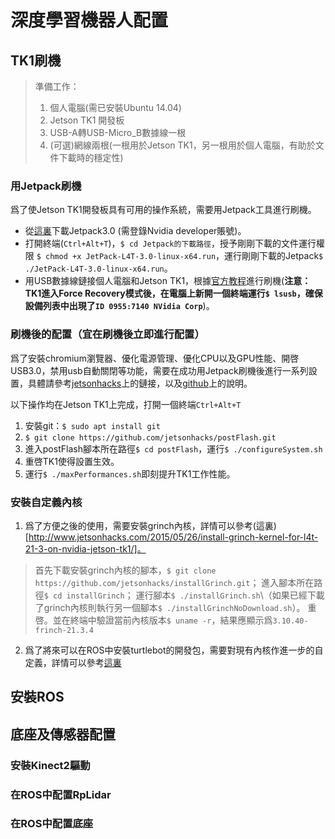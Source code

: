 # 深度學習機器人配置

## TK1刷機
> 準備工作： 
> 1. 個人電腦\(需已安裝Ubuntu 14.04\)
> 2. Jetson TK1 開發板
> 3. USB-A轉USB-Micro_B數據線一根
> 4. \(可選)網線兩根\(一根用於Jetson TK1，另一根用於個人電腦，有助於文件下載時的穩定性)

### 用Jetpack刷機
爲了使Jetson TK1開發板具有可用的操作系統，需要用Jetpack工具進行刷機。
- 從[這裏](https://developer.nvidia.com/embedded/downloads?#?tx=$product,jetson_tk1)下載Jetpack3.0 \(需登錄Nvidia developer賬號\)。
- 打開終端\(`Ctrl+Alt+T`)，`$ cd Jetpack的下載路徑`，授予剛剛下載的文件運行權限 `$ chmod +x JetPack-L4T-3.0-linux-x64.run`，運行剛剛下載的Jetpack`$ ./JetPack-L4T-3.0-linux-x64.run`。
- 用USB數據線鏈接個人電腦和Jetson TK1，根據[官方教程](http://docs.nvidia.com/jetpack-l4t/index.html#developertools/mobile/jetpack/l4t/3.0/jetpack_l4t_install.htm)進行刷機\(**注意：TK1進入Force Recovery模式後，在電腦上新開一個終端運行`$ lsusb`，確保設備列表中出現了`ID 0955:7140 NVidia Corp`**)。

### 刷機後的配置（宜在刷機後立即進行配置）
爲了安裝chromium瀏覽器、優化電源管理、優化CPU以及GPU性能、開啓USB3.0，禁用usb自動關閉等功能，需要在成功用Jetpack刷機後進行一系列設置，具體請參考[jetsonhacks](http://www.jetsonhacks.com/2015/03/10/after-lt4-21-3-flash-setup-nvidia-jetson-tk1/)上的鏈接，以及[github](https://github.com/jetsonhacks/postFlash)上的說明。

以下操作均在Jetson TK1上完成，打開一個終端`Ctrl+Alt+T`
  1. 安裝git：`$ sudo apt install git`
  2. `$ git clone https://github.com/jetsonhacks/postFlash.git`
  3. 進入postFlash腳本所在路徑`$ cd postFlash`，運行`$ ./configureSystem.sh`
  4. 重啓TK1使得設置生效。
  5. 運行`$ ./maxPerformances.sh`即刻提升TK1工作性能。

### 安裝自定義內核
1. 爲了方便之後的使用，需要安裝grinch內核，詳情可以參考(這裏)[http://www.jetsonhacks.com/2015/05/26/install-grinch-kernel-for-l4t-21-3-on-nvidia-jetson-tk1/]。
> 首先下載安裝grinch內核的腳本，`$ git clone https://github.com/jetsonhacks/installGrinch.git`；
> 進入腳本所在路徑`$ cd installGrinch`；
> 運行腳本`$ ./installGrinch.sh`\（如果已經下載了grinch內核則執行另一個腳本`$ ./installGrinchNoDownload.sh`）。
> 重啓。並在終端中驗證當前內核版本`$ uname -r`，結果應顯示爲`3.10.40-frinch-21.3.4`
2. 爲了將來可以在ROS中安裝turtlebot的開發包，需要對現有內核作進一步的自定義，詳情可以參考[這裏](http://www.jetsonhacks.com/2016/06/29/build-custom-kernel-nvidia-jetson-tk1/)
> 

## 安裝ROS

## 底座及傳感器配置

### 安裝Kinect2驅動

### 在ROS中配置RpLidar

### 在ROS中配置底座
